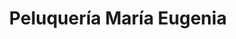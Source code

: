 ---
title: "Peluquería María Eugenia"
url: /villares-de-la-reina/peluqueria-maria-eugenia/
shop: peluquería
---